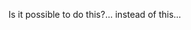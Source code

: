﻿Is it possible to do this?...
    <EditForm LkGenerate Model="@customer" OnValidSubmit="HandleValidSubmit"/></lk>
instead of this...
    <lk><EditForm Model="@customer" OnValidSubmit="HandleValidSubmit"/></lk>
